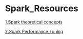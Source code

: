 # Spark_Resources
[1.Spark theoretical concepts](https://techvidvan.com/tutorials/spark-cluster-manager-yarn-mesos-and-standalone/)

[2.Spark Performance Tuning](https://sparkbyexamples.com/spark/spark-performance-tuning/)

